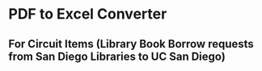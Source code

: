 # PDF to Excel Converter
## For Circuit Items (Library Book Borrow requests from San Diego Libraries to UC San Diego)

